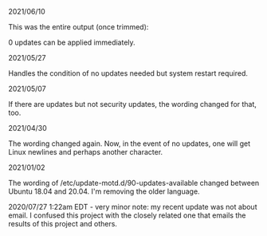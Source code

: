 2021/06/10

This was the entire output (once trimmed):

0 updates can be applied immediately.

2021/05/27

Handles the condition of no updates needed but system restart required.


2021/05/07

If there are updates but not security updates, the wording changed for that, too.  

2021/04/30

The wording changed again.  Now, in the event of no updates, one will get Linux newlines and perhaps another character.

2021/01/02

The wording of /etc/update-motd.d/90-updates-available changed between Ubuntu 18.04 and 20.04.  I'm removing the older language.

2020/07/27 1:22am EDT - very minor note: my recent update was not about email.  I confused this project with the closely related one that 
emails the results of this project and others.

